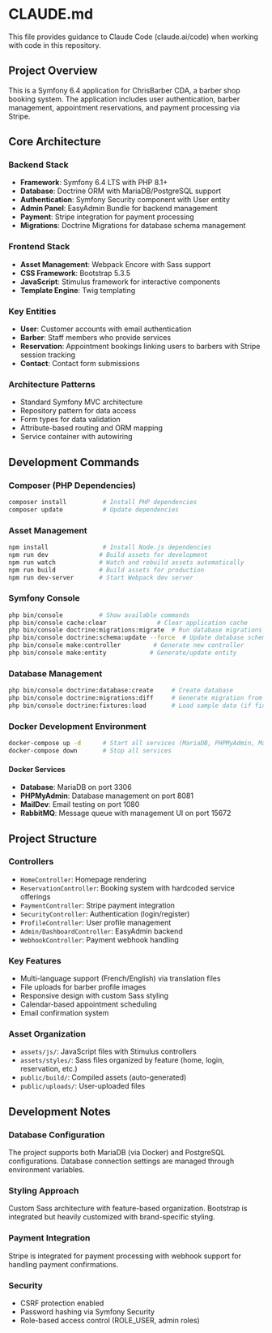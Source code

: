 # CLAUDE.md

This file provides guidance to Claude Code (claude.ai/code) when working with code in this repository.

## Project Overview

This is a Symfony 6.4 application for ChrisBarber CDA, a barber shop booking system. The application includes user authentication, barber management, appointment reservations, and payment processing via Stripe.

## Core Architecture

### Backend Stack
- **Framework**: Symfony 6.4 LTS with PHP 8.1+
- **Database**: Doctrine ORM with MariaDB/PostgreSQL support
- **Authentication**: Symfony Security component with User entity
- **Admin Panel**: EasyAdmin Bundle for backend management
- **Payment**: Stripe integration for payment processing
- **Migrations**: Doctrine Migrations for database schema management

### Frontend Stack
- **Asset Management**: Webpack Encore with Sass support
- **CSS Framework**: Bootstrap 5.3.5
- **JavaScript**: Stimulus framework for interactive components
- **Template Engine**: Twig templating

### Key Entities
- **User**: Customer accounts with email authentication
- **Barber**: Staff members who provide services
- **Reservation**: Appointment bookings linking users to barbers with Stripe session tracking
- **Contact**: Contact form submissions

### Architecture Patterns
- Standard Symfony MVC architecture
- Repository pattern for data access
- Form types for data validation
- Attribute-based routing and ORM mapping
- Service container with autowiring

## Development Commands

### Composer (PHP Dependencies)
```bash
composer install          # Install PHP dependencies
composer update           # Update dependencies
```

### Asset Management
```bash
npm install               # Install Node.js dependencies
npm run dev              # Build assets for development
npm run watch            # Watch and rebuild assets automatically
npm run build            # Build assets for production
npm run dev-server       # Start Webpack dev server
```

### Symfony Console
```bash
php bin/console          # Show available commands
php bin/console cache:clear              # Clear application cache
php bin/console doctrine:migrations:migrate  # Run database migrations
php bin/console doctrine:schema:update --force  # Update database schema
php bin/console make:controller         # Generate new controller
php bin/console make:entity            # Generate/update entity
```

### Database Management
```bash
php bin/console doctrine:database:create     # Create database
php bin/console doctrine:migrations:diff     # Generate migration from schema changes
php bin/console doctrine:fixtures:load       # Load sample data (if fixtures exist)
```

### Docker Development Environment
```bash
docker-compose up -d      # Start all services (MariaDB, PHPMyAdmin, MailDev, RabbitMQ)
docker-compose down       # Stop all services
```

#### Docker Services
- **Database**: MariaDB on port 3306
- **PHPMyAdmin**: Database management on port 8081
- **MailDev**: Email testing on port 1080
- **RabbitMQ**: Message queue with management UI on port 15672

## Project Structure

### Controllers
- `HomeController`: Homepage rendering
- `ReservationController`: Booking system with hardcoded service offerings
- `PaymentController`: Stripe payment integration
- `SecurityController`: Authentication (login/register)
- `ProfileController`: User profile management
- `Admin/DashboardController`: EasyAdmin backend
- `WebhookController`: Payment webhook handling

### Key Features
- Multi-language support (French/English) via translation files
- File uploads for barber profile images
- Responsive design with custom Sass styling
- Calendar-based appointment scheduling
- Email confirmation system

### Asset Organization
- `assets/js/`: JavaScript files with Stimulus controllers
- `assets/styles/`: Sass files organized by feature (home, login, reservation, etc.)
- `public/build/`: Compiled assets (auto-generated)
- `public/uploads/`: User-uploaded files

## Development Notes

### Database Configuration
The project supports both MariaDB (via Docker) and PostgreSQL configurations. Database connection settings are managed through environment variables.

### Styling Approach
Custom Sass architecture with feature-based organization. Bootstrap is integrated but heavily customized with brand-specific styling.

### Payment Integration
Stripe is integrated for payment processing with webhook support for handling payment confirmations.

### Security
- CSRF protection enabled
- Password hashing via Symfony Security
- Role-based access control (ROLE_USER, admin roles)